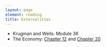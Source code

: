 ```yaml
---
layout: page
element: reading
title: Externalities
---
```


* Krugman and Wells: Module 36
* The Economy: [Chapter 12](https://core-econ.org/the-economy/book/text/12.html) and [Chapter 20](https://core-econ.org/the-economy/book/text/20.html)
